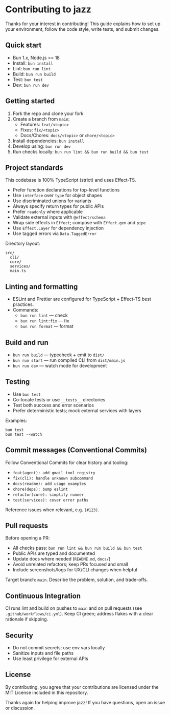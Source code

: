 # Contributing to jazz

Thanks for your interest in contributing! This guide explains how to set up your environment, follow the code style, write tests, and submit changes.

## Quick start

- Bun 1.x, Node.js >= 18
- Install: `bun install`
- Lint: `bun run lint`
- Build: `bun run build`
- Test: `bun test`
- Dev: `bun run dev`

## Getting started

1. Fork the repo and clone your fork
2. Create a branch from `main`:
   - Features: `feat/<topic>`
   - Fixes: `fix/<topic>`
   - Docs/Chores: `docs/<topic>` or `chore/<topic>`
3. Install dependencies: `bun install`
4. Develop using: `bun run dev`
5. Run checks locally: `bun run lint && bun run build && bun test`

## Project standards

This codebase is 100% TypeScript (strict) and uses Effect-TS.

- Prefer function declarations for top-level functions
- Use `interface` over `type` for object shapes
- Use discriminated unions for variants
- Always specify return types for public APIs
- Prefer `readonly` where applicable
- Validate external inputs with `@effect/schema`
- Wrap side effects in `Effect`; compose with `Effect.gen` and `pipe`
- Use `Effect.Layer` for dependency injection
- Use tagged errors via `Data.TaggedError`

Directory layout:

```
src/
  cli/
  core/
  services/
  main.ts
```

## Linting and formatting

- ESLint and Prettier are configured for TypeScript + Effect-TS best practices.
- Commands:
  - `bun run lint` — check
  - `bun run lint:fix` — fix
  - `bun run format` — format

## Build and run

- `bun run build` — typecheck + emit to `dist/`
- `bun run start` — run compiled CLI from `dist/main.js`
- `bun run dev` — watch mode for development

## Testing

- Use `bun test`
- Co-locate tests or use `__tests__` directories
- Test both success and error scenarios
- Prefer deterministic tests; mock external services with layers

Examples:

```
bun test
bun test --watch
```

## Commit messages (Conventional Commits)

Follow Conventional Commits for clear history and tooling:

- `feat(agent): add gmail tool registry`
- `fix(cli): handle unknown subcommand`
- `docs(readme): add usage examples`
- `chore(deps): bump eslint`
- `refactor(core): simplify runner`
- `test(services): cover error paths`

Reference issues when relevant, e.g. `(#123)`.

## Pull requests

Before opening a PR:

- All checks pass: `bun run lint && bun run build && bun test`
- Public APIs are typed and documented
- Update docs where needed (`README.md`, `docs/`)
- Avoid unrelated refactors; keep PRs focused and small
- Include screenshots/logs for UX/CLI changes when helpful

Target branch: `main`. Describe the problem, solution, and trade-offs.

## Continuous Integration

CI runs lint and build on pushes to `main` and on pull requests (see `.github/workflows/ci.yml`). Keep CI green; address flakes with a clear rationale if skipping.

## Security

- Do not commit secrets; use env vars locally
- Sanitize inputs and file paths
- Use least privilege for external APIs

## License

By contributing, you agree that your contributions are licensed under the MIT License included in this repository.

Thanks again for helping improve jazz! If you have questions, open an issue or discussion.
